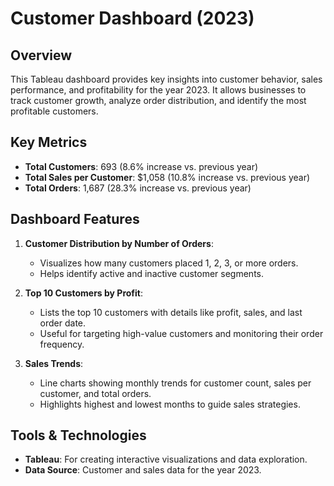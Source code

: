 # Customer Dashboard (2023)

## Overview
This Tableau dashboard provides key insights into customer behavior, sales performance, and profitability for the year 2023. It allows businesses to track customer growth, analyze order distribution, and identify the most profitable customers.

## Key Metrics
- **Total Customers**: 693 (8.6% increase vs. previous year)
- **Total Sales per Customer**: $1,058 (10.8% increase vs. previous year)
- **Total Orders**: 1,687 (28.3% increase vs. previous year)

## Dashboard Features
1. **Customer Distribution by Number of Orders**: 
   - Visualizes how many customers placed 1, 2, 3, or more orders.
   - Helps identify active and inactive customer segments.
   
2. **Top 10 Customers by Profit**: 
   - Lists the top 10 customers with details like profit, sales, and last order date.
   - Useful for targeting high-value customers and monitoring their order frequency.

3. **Sales Trends**: 
   - Line charts showing monthly trends for customer count, sales per customer, and total orders.
   - Highlights highest and lowest months to guide sales strategies.

## Tools & Technologies
- **Tableau**: For creating interactive visualizations and data exploration.
- **Data Source**: Customer and sales data for the year 2023.
